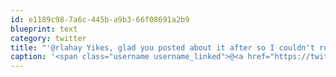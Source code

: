 ```yaml
---
id: e1189c98-7a6c-445b-a9b3-66f08691a2b9
blueprint: text
category: twitter
title: "'@rlahay Yikes, glad you posted about it after so I couldn't rush down there and bankrupt myself."
caption: '<span class="username username_linked">@<a href="https://twitter.com/rlahay" title="Ryan Lahay">rlahay</a></span> Yikes, glad you posted about it after so I couldn''t rush down there and bankrupt myself.'
---
```

